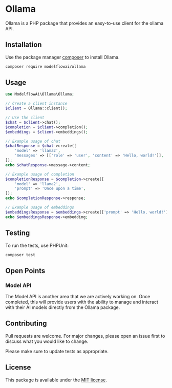 # Ollama

Ollama is a PHP package that provides an easy-to-use client for the ollama API.

## Installation

Use the package manager [composer](https://getcomposer.org/) to install Ollama.

```bash
composer require modelflowai/ollama
```

## Usage

```php
use ModelflowAi\Ollama\Ollama;

// Create a client instance
$client = Ollama::client();

// Use the client
$chat = $client->chat();
$completion = $client->completion();
$embeddings = $client->embeddings();

// Example usage of chat
$chatResponse = $chat->create([
    'model' => 'llama2',
    'messages' => [['role' => 'user', 'content' => 'Hello, world!']],
]);
echo $chatResponse->message->content;

// Example usage of completion
$completionResponse = $completion->create([
    'model' => 'llama2',
    'prompt' => 'Once upon a time',
]);
echo $completionResponse->response;

// Example usage of embeddings
$embeddingsResponse = $embeddings->create(['prompt' => 'Hello, world!']);
echo $embeddingsResponse->embedding;
```

## Testing

To run the tests, use PHPUnit:

```bash
composer test
```

## Open Points

### Model API

The Model API is another area that we are actively working on. Once completed, this will provide users with the ability to manage and interact with their AI models directly from the Ollama package.

## Contributing

Pull requests are welcome. For major changes, please open an issue first to discuss what you would like to change.

Please make sure to update tests as appropriate.

## License

This package is available under the [MIT license](LICENSE).
